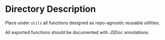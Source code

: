 # Directory Description

Place under `utils` all functions designed as repo-agnostic reusable utilities.

All exported functions should be documented with JSDoc annotations.
